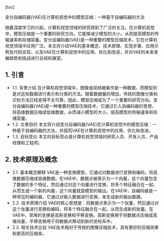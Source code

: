 
[toc]                    
                
                
变分自编码器(VAE)在计算机视觉中的模型压缩：一种基于自编码器的方法

随着深度学习的兴起，计算机视觉领域的研究得到了广泛的关注。在计算机视觉中，模型压缩是一个重要的研究方向，它能够减少模型的大小，从而提高模型的传输速率和存储容量。变分自编码器(VAE)是一种重要的模型压缩技术，它在计算机视觉领域中应用广泛。本文将介绍VAE的基本概念、技术原理、实现步骤、应用示例及代码实现，以及VAE在计算机视觉中的应用、优化和改进，并对VAE的未来发展趋势和挑战进行总结和展望。

## 1. 引言

- 1.1. 背景介绍
在计算机视觉领域中，图像或视频被看作是一种数据，而模型则是对这些数据进行表示和分类的方法。随着数据量的增加，传统的图像分类和识别方法已经变得不太可靠，因此，模型压缩成为了一个重要的研究方向。变分自编码器(VAE)是一种重要的模型压缩技术，它通过引入自编码器的思想，将高维数据压缩成低维数据，从而减小模型的大小，提高模型的传输速率和存储容量。
- 1.2. 文章目的
本文将介绍变分自编码器(VAE)在计算机视觉中的模型压缩：一种基于自编码器的方法，并探究VAE在计算机视觉中的应用、优化和改进。
- 1.3. 目标受众
本文的目标受众是计算机视觉领域的研究人员、开发人员、产品经理和工程师。

## 2. 技术原理及概念

- 2.1. 基本概念解释
VAE是一种变换模型，它通过对数据进行变换和编码，将高维数据压缩成低维数据。在VAE中，数据点被表示为一个向量，这个向量包含了数据的多个特征，然后通过对这个向量进行变换，将多个特征融合在一起，从而生成一个新的向量，这个向量就是模型的输出。在VAE中，自编码器是一种常见的编码器，它通过对输入数据进行变换，来生成新的输出数据。
- 2.2. 技术原理介绍
VAE的核心思想是：将数据点表示为一个张量，然后通过对这个张量进行变换和编码，将多个特征融合在一起，从而生成新的张量。在VAE中，常用的变换是高斯变换和平移变换。高斯变换用于将数据点压缩成高维向量，平移变换用于将数据点移动到新的坐标系中。
- 2.3. 相关技术比较
VAE技术相对于传统的图像压缩技术，具有更好的压缩效果和更高的压缩率。

